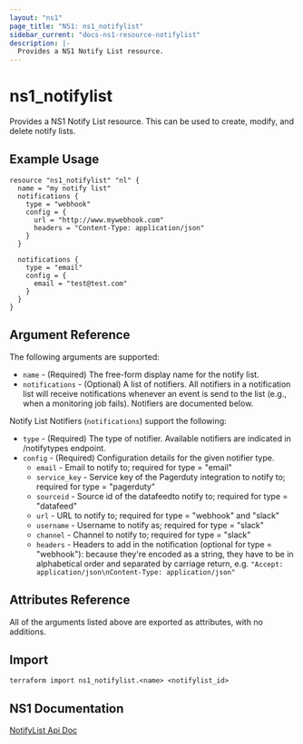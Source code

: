 ```yaml
---
layout: "ns1"
page_title: "NS1: ns1_notifylist"
sidebar_current: "docs-ns1-resource-notifylist"
description: |-
  Provides a NS1 Notify List resource.
---
```


# ns1\_notifylist

Provides a NS1 Notify List resource. This can be used to create, modify, and delete notify lists.

## Example Usage

```hcl
resource "ns1_notifylist" "nl" {
  name = "my notify list"
  notifications {
    type = "webhook"
    config = {
      url = "http://www.mywebhook.com"
      headers = "Content-Type: application/json"
    }
  }

  notifications {
    type = "email"
    config = {
      email = "test@test.com"
    }
  }
}
```

## Argument Reference

The following arguments are supported:

* `name` - (Required) The free-form display name for the notify list.
* `notifications` - (Optional) A list of notifiers. All notifiers in a notification list will receive notifications whenever an event is send to the list (e.g., when a monitoring job fails). Notifiers are documented below.

Notify List Notifiers (`notifications`) support the following:

* `type` - (Required) The type of notifier. Available notifiers are indicated in /notifytypes endpoint.
* `config` - (Required) Configuration details for the given notifier type.
  * `email` - Email to notify to; required for type = "email"
  * `service_key` - Service key of the Pagerduty integration to notify to; required for type = "pagerduty"
  * `sourceid` - Source id of the datafeedto notify to; required for type = "datafeed"
  * `url` - URL to notify to; required for type = "webhook" and "slack"
  * `username` - Username to notify as; required for type = "slack"
  * `channel` - Channel to notify to; required for type = "slack"
  * `headers` - Headers to add in the notification (optional for type = "webhook"): because they're encoded as a string, they have to be in alphabetical order and separated by carriage return, e.g. `"Accept: application/json\nContent-Type: application/json"`

## Attributes Reference

All of the arguments listed above are exported as attributes, with no
additions.

## Import

`terraform import ns1_notifylist.<name> <notifylist_id>`

## NS1 Documentation

[NotifyList Api Doc](https://ns1.com/api#notification-lists)

